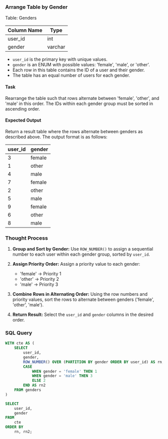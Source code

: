 ### Arrange Table by Gender

Table: Genders

| Column Name | Type    |
|-------------|---------|
| user_id     | int     |
| gender      | varchar |

- `user_id` is the primary key with unique values.
- `gender` is an ENUM with possible values: 'female', 'male', or 'other'.
- Each row in this table contains the ID of a user and their gender.
- The table has an equal number of users for each gender.

#### Task
Rearrange the table such that rows alternate between 'female', 'other', and 'male' in this order. The IDs within each gender group must be sorted in ascending order.

#### Expected Output
Return a result table where the rows alternate between genders as described above. The output format is as follows:

| user_id | gender |
|---------|--------|
| 3       | female |
| 1       | other  |
| 4       | male   |
| 7       | female |
| 2       | other  |
| 5       | male   |
| 9       | female |
| 6       | other  |
| 8       | male   |

### Thought Process

1. **Group and Sort by Gender:** Use `ROW_NUMBER()` to assign a sequential number to each user within each gender group, sorted by `user_id`.

2. **Assign Priority Order:** Assign a priority value to each gender:
   - 'female' → Priority 1
   - 'other' → Priority 2
   - 'male' → Priority 3

3. **Combine Rows in Alternating Order:** Using the row numbers and priority values, sort the rows to alternate between genders ('female', 'other', 'male').

4. **Return Result:** Select the `user_id` and `gender` columns in the desired order.

### SQL Query

```sql
WITH cte AS (
    SELECT 
        user_id,
        gender,
        ROW_NUMBER() OVER (PARTITION BY gender ORDER BY user_id) AS rn,
        CASE 
            WHEN gender = 'female' THEN 1
            WHEN gender = 'male' THEN 3
            ELSE 2
        END AS rn2
    FROM genders
)

SELECT 
    user_id,
    gender
FROM 
    cte
ORDER BY 
    rn, rn2;
```
